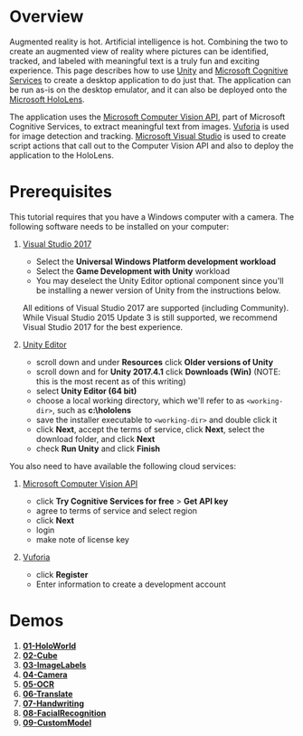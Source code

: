 # Overview

Augmented reality is hot. Artificial intelligence is hot. Combining the two to create an augmented view of reality where pictures can be identified, tracked, and labeled with meaningful text is a truly fun and exciting experience. This page describes how to use [Unity](https://unity3d.com/unity/beta) and [Microsoft Cognitive Services](https://azure.microsoft.com/en-us/services/cognitive-services/) to create a desktop application to do just that. The application can be run as-is on the desktop emulator, and it can also be deployed onto the [Microsoft HoloLens](https://www.microsoft.com/en-us/hololens).

The application uses the [Microsoft Computer Vision API](https://azure.microsoft.com/en-us/services/cognitive-services/computer-vision/), part of Microsoft Cognitive Services, to extract meaningful text from images. [Vuforia](https://library.vuforia.com/articles/Training/Object-Recognition) is used for image detection and tracking. [Microsoft Visual Studio](https://www.visualstudio.com/) is used to create script actions that call out to the Computer Vision API and also to deploy the application to the HoloLens.

# Prerequisites
This tutorial requires that you have a Windows computer with a camera. The following software needs to be installed on your computer:

1. [Visual Studio 2017](https://developer.microsoft.com/en-us/windows/downloads)
   - Select the **Universal Windows Platform development workload**
   - Select the **Game Development with Unity** workload
   - You may deselect the Unity Editor optional component since you'll be installing a newer version of Unity from the instructions below.

   All editions of Visual Studio 2017 are supported (including Community). While Visual Studio 2015 Update 3 is still supported, we recommend Visual Studio 2017 for the best experience.

1. [Unity Editor](https://unity3d.com/get-unity/download)
   - scroll down and under **Resources** click **Older versions of Unity**
   - scroll down and for **Unity 2017.4.1** click **Downloads (Win)** (NOTE: this is the most recent as of this writing)
   - select **Unity Editor (64 bit)**
   - choose a local working directory, which we'll refer to as `<working-dir>`, such as **c:\hololens**
   - save the installer executable to `<working-dir>` and double click it
   - click **Next**, accept the terms of service, click **Next**, select the download folder, and click **Next**
   - check **Run Unity** and click **Finish**

You also need to have available the following cloud services:

1. [Microsoft Computer Vision API](https://azure.microsoft.com/en-us/services/cognitive-services)
   - click **Try Cognitive Services for free** > **Get API key**
   - agree to terms of service and select region
   - click **Next**
   - login
   - make note of license key

1. [Vuforia](https://developer.vuforia.com)
   - click **Register**
   - Enter information to create a development account

# Demos

1. [**01-HoloWorld**](https://github.com/Microsoft/reality-augmentation-using-cognitive-services/blob/mlads/01-HoloWorld/01-HoloWorld.md)
1. [**02-Cube**](https://github.com/Microsoft/reality-augmentation-using-cognitive-services/blob/mlads/02-Cube/02-Cube.md)
1. [**03-ImageLabels**](https://github.com/Microsoft/reality-augmentation-using-cognitive-services/blob/mlads/03-ImageLabels/03-ImageLabels.md)
1. [**04-Camera**](https://github.com/Microsoft/reality-augmentation-using-cognitive-services/blob/mlads/04-Camera/04-Camera.md)
1. [**05-OCR**](https://github.com/Microsoft/reality-augmentation-using-cognitive-services/blob/mlads/05-OCR/05-OCR.md)
1. [**06-Translate**](https://github.com/Microsoft/reality-augmentation-using-cognitive-services/blob/mlads/06-Translate/06-Translate.md)
1. [**07-Handwriting**](https://github.com/Microsoft/reality-augmentation-using-cognitive-services/blob/mlads/07-Handwriting/07-Handwriting.md)
1. [**08-FacialRecognition**](https://github.com/Microsoft/reality-augmentation-using-cognitive-services/blob/mlads/08-FacialRecognition/08-FacialRecognition.md)
1. [**09-CustomModel**](https://github.com/Microsoft/reality-augmentation-using-cognitive-services/blob/mlads/09-CustomModel/09-CustomModel.md)
